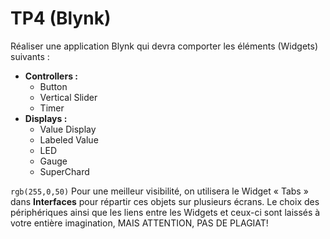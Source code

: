 # TP4 (Blynk)

Réaliser une application Blynk qui devra comporter les éléments (Widgets) suivants :
- __Controllers :__
  - Button
  - Vertical Slider
  - Timer
- __Displays :__
  - Value Display
  - Labeled Value
  - LED
  - Gauge
  - SuperChard

`rgb(255,0,50)` Pour une meilleur visibilité, on utilisera le Widget « Tabs » dans __Interfaces__ pour
répartir ces objets sur plusieurs écrans.
Le choix des périphériques ainsi que les liens entre les Widgets et ceux-ci sont laissés
à votre entière imagination, MAIS ATTENTION, PAS DE PLAGIAT!

